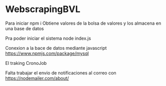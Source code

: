 # WebscrapingBVL

Para iniciar npm i
Obtiene valores de la bolsa de valores y los almacena en una base de datos

Pra poder iniciar el sistema
node index.js

Conexion a la bace de datos mediante javascript
https://www.npmjs.com/package/mysql

El traking 
CronoJob

Falta trabajar el envio de notificaciones al correo con https://nodemailer.com/about/ 
